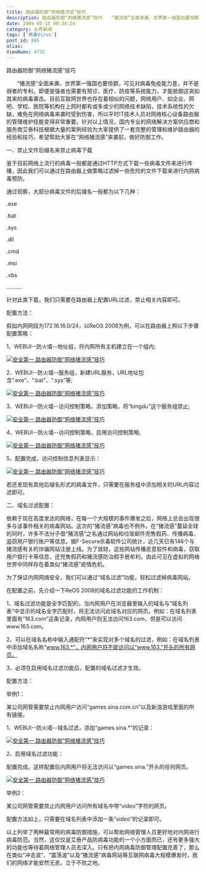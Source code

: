 ```yaml
---
title: 路由器防御“网络猪流感”技巧
description: 路由器防御“网络猪流感”技巧　　“猪流感”全面来袭，世界第一强国也要惊颤，可见对病毒免疫能力差，并不是弱者的专利，即便是强者也需要有预诊、医疗、防疫等系统能力，才能抵御这突如其来的病毒袭击。目前互联网世界也存在着相似的问题，网络用户、如企业、网吧、学校、医院等机构在上网时都有或多或少的网络技术缺陷，技术系统性的欠缺，难免在网络病毒来袭时受到伤害，所以平时IT技术人员对网络核心设备路由器的管理维护技能变得非常重要。针对以上情况，国内专业的网络解决方案供应商和服务商艾泰科技根据大量的案例经验为大家提供了一套完整的管理和维护路由器的经验和技巧，希望帮助大家在“网络猪流感”来袭前，做好防御工作。...
date: 2009-05-15 00:34:24
category: 业界新闻
tags: ['病毒Virus']
post_id: 865
alias:
ViewNums: 4732
---
```


路由器防御“网络猪流感”技巧

　　“猪流感”全面来袭，世界第一强国也要惊颤，可见对病毒免疫能力差，并不是弱者的专利，即便是强者也需要有预诊、医疗、防疫等系统能力，才能抵御这突如其来的病毒袭击。目前互联网世界也存在着相似的问题，网络用户、如企业、网吧、学校、医院等机构在上网时都有或多或少的网络技术缺陷，技术系统性的欠缺，难免在网络病毒来袭时受到伤害，所以平时IT技术人员对网络核心设备路由器的管理维护技能变得非常重要。针对以上情况，国内专业的网络解决方案供应商和服务商艾泰科技根据大量的案例经验为大家提供了一套完整的管理和维护路由器的经验和技巧，希望帮助大家在“网络猪流感”来袭前，做好防御工作。

一、禁止文件后缀名来禁止病毒下载

鉴于目前网络上流行的病毒一般都是通过HTTP方式下载一些病毒文件来进行传播，因此我们可以通过在路由器上做策略过滤掉一些危险的文件下载来进行内网病毒预防。

通过观察，大部分病毒文件的后缀名一般都为以下几种：

.exe

.bat

.sys

.dll

.cmd

.msi

.vbs

……….

针对此类下载，我们只需要在路由器上配置URL过滤，禁止相关内容即可。

配置方法：

假如内网网段为172.16.16.0/24，以ReOS 2008为例，可以在路由器上照以下步骤配置策略：

1、WEBUI--防火墙--地址组，将内网所有主机建立在一个组内;

[![安全第一 路由器防御“网络猪流感”技巧](http://msn.yesky.com/imagelist/2009/133/f452v2c446o6s.jpg)](/blog/865a)

2、WEBUI--防火墙--服务组，新建URL服务，URL地址包含“.exe”、“.bat”、“.sys”等;

[![安全第一 路由器防御“网络猪流感”技巧](http://msn.yesky.com/imagelist/2009/133/k9xswbpd31bbs.jpg)](/blog/865a)

3、WEBUI--防火墙--访问控制策略，添加策略，将“bingdu”这个服务组禁止;

[![安全第一 路由器防御“网络猪流感”技巧](http://msn.yesky.com/imagelist/2009/133/9mq7u8b7u3d9s.jpg)](/blog/865a)

4、WEBUI--防火墙--访问控制策略，启用访问控制策略;

[![安全第一 路由器防御“网络猪流感”技巧](http://msn.yesky.com/imagelist/2009/133/q4vk8dk3915ys.jpg)](/blog/865a)

5、配置完成，访问控制信息列表显示：

[![安全第一 路由器防御“网络猪流感”技巧](http://msn.yesky.com/imagelist/2009/133/6cb60wj602sls.jpg)](/blog/865a)

若还发现有其他后缀名形式的病毒文件，只需要在服务组中添加相关的URL内容过滤即可。

二、域名过滤配置：

依赖于现在高度发达的网络，在每一个大规模的事件爆发之后，网络上总会出现很多与该事件相关的病毒网站。这次的“猪流感”病毒也不例外，在“猪流感”蔓延全球的同时，许多不法分子借“猪流感”之名通过网站和垃圾邮件兜售假药、传播病毒、盗窃用户银行账户等信息。据F-Secure杀毒软件公司统计，近几天已有146个与猪流感有关的诈骗网站注册上线。为了敛财，这些网站传播恶意软件和病毒，窃取用户银行卡等信息，还兜售假药和猪流感防治假手册牟利。由此可见在虚拟的网络世界中同样存在着类似“猪流感”疫情危机。

为了保证内网网络安全，我们可以通过“域名过滤”功能，轻松过滤掉病毒网站。

在配置之前，先介绍一下ReOS 2008的域名过滤功能的工作机制：

1、域名过滤功能是全字匹配的，当内网用户在浏览器里输入的域名与“域名列表”中显示的域名全字匹配时，将无法访问此域名对应的网页。例如：在域名列表里面有“163.com”这条记录，内网用户则无法访问163.com，但是可以访问www.163.com。

2、可以在域名名称中输入通配符“*”来实现对多个域名的过滤，例如：在域名列表中添加域名名称“www.163.*”，内网用户将不能访问以“www.163.”开头的所有网页。

3、必须在启用域名过滤功能后，配置的域名过滤才生效。

配置方法：

举例1：

某公司网管需要禁止内网用户访问“games.sina.com.cn”以及新浪游戏里面的所有链接。

1、WEBUI--防火墙--域名过滤，添加“games.sina.*”的记录：

[![安全第一 路由器防御“网络猪流感”技巧](http://msn.yesky.com/imagelist/2009/133/vf6sz8vfl188s.jpg)](/blog/865a)

2、启用域名过滤功能：

配置完成。这样配置后内网用户将无法访问以“games.sina.”开头的任何网页。

[![安全第一 路由器防御“网络猪流感”技巧](http://msn.yesky.com/imagelist/2009/133/4gqaep2t18ves.jpg)](/blog/865a)

举例2：

某公司网管需要禁止内网用户访问所有域名中带“video”字符的网页。

配置方法如上，只需要在域名列表中添加一条“*video*”的记录即可。

以上列举了两种最常用的病毒防御措施，可以帮助网络管理人员更好地对内网进行病毒防范。当然，这仅仅是艾泰产品防病毒功能的一个小方面而已，还有更多强大的功能也等待着网络管理人员去深入。只有把内网病毒防御管理配置完善了，那么在类似“冲击波”、“震荡波”以及“猪流感”病毒网站等互联网病毒大规模爆发时，我们的网络才能安然无恙，立于不败之地。

